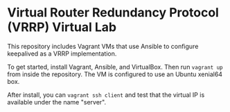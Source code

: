 # Virtual Router Redundancy Protocol (VRRP) Virtual Lab

This repository includes Vagrant VMs that use Ansible to
configure keepalived as a VRRP implementation.

To get started, install Vagrant, Ansible, and VirtualBox.
Then run `vagrant up` from inside the repository. The
VM is configured to use an Ubuntu xenial64 box. 

After install, you can `vagrant ssh client` and test
that the virtual IP is available under the name "server".

